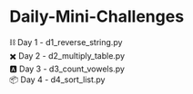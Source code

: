 # Daily-Mini-Challenges

⛓️ Day 1 - d1_reverse_string.py<br>
✖️ Day 2 - d2_multiply_table.py<br>
🅰️ Day 3 - d3_count_vowels.py<br>
📦 Day 4 - d4_sort_list.py<br>
